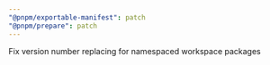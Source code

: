 ```yaml
---
"@pnpm/exportable-manifest": patch
"@pnpm/prepare": patch
---
```


Fix version number replacing for namespaced workspace packages
